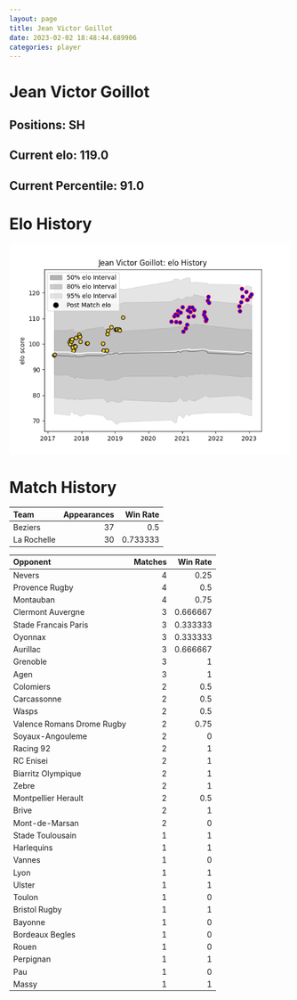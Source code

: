 ```yaml
---  
layout: page  
title: Jean Victor Goillot  
date: 2023-02-02 18:48:44.689906  
categories: player  
---
```

# Jean Victor Goillot

## Positions: SH

## Current elo: 119.0

## Current Percentile: 91.0

# Elo History


![elo history](history_JeanVictorGoillot.png)
# Match History


| Team        |   Appearances |   Win Rate |
|:------------|--------------:|-----------:|
| Beziers     |            37 |   0.5      |
| La Rochelle |            30 |   0.733333 |

| Opponent                   |   Matches |   Win Rate |
|:---------------------------|----------:|-----------:|
| Nevers                     |         4 |   0.25     |
| Provence Rugby             |         4 |   0.5      |
| Montauban                  |         4 |   0.75     |
| Clermont Auvergne          |         3 |   0.666667 |
| Stade Francais Paris       |         3 |   0.333333 |
| Oyonnax                    |         3 |   0.333333 |
| Aurillac                   |         3 |   0.666667 |
| Grenoble                   |         3 |   1        |
| Agen                       |         3 |   1        |
| Colomiers                  |         2 |   0.5      |
| Carcassonne                |         2 |   0.5      |
| Wasps                      |         2 |   0.5      |
| Valence Romans Drome Rugby |         2 |   0.75     |
| Soyaux-Angouleme           |         2 |   0        |
| Racing 92                  |         2 |   1        |
| RC Enisei                  |         2 |   1        |
| Biarritz Olympique         |         2 |   1        |
| Zebre                      |         2 |   1        |
| Montpellier Herault        |         2 |   0.5      |
| Brive                      |         2 |   1        |
| Mont-de-Marsan             |         2 |   0        |
| Stade Toulousain           |         1 |   1        |
| Harlequins                 |         1 |   1        |
| Vannes                     |         1 |   0        |
| Lyon                       |         1 |   1        |
| Ulster                     |         1 |   1        |
| Toulon                     |         1 |   0        |
| Bristol Rugby              |         1 |   1        |
| Bayonne                    |         1 |   0        |
| Bordeaux Begles            |         1 |   0        |
| Rouen                      |         1 |   0        |
| Perpignan                  |         1 |   1        |
| Pau                        |         1 |   0        |
| Massy                      |         1 |   1        |